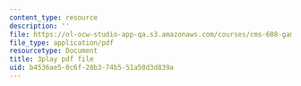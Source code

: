 ```yaml
---
content_type: resource
description: ''
file: https://ol-ocw-studio-app-qa.s3.amazonaws.com/courses/cms-608-game-design-spring-2014/b4536ae50c6f28b374b551a50d3d839a_1506661.pdf
file_type: application/pdf
resourcetype: Document
title: 3play pdf file
uid: b4536ae5-0c6f-28b3-74b5-51a50d3d839a
---
```

